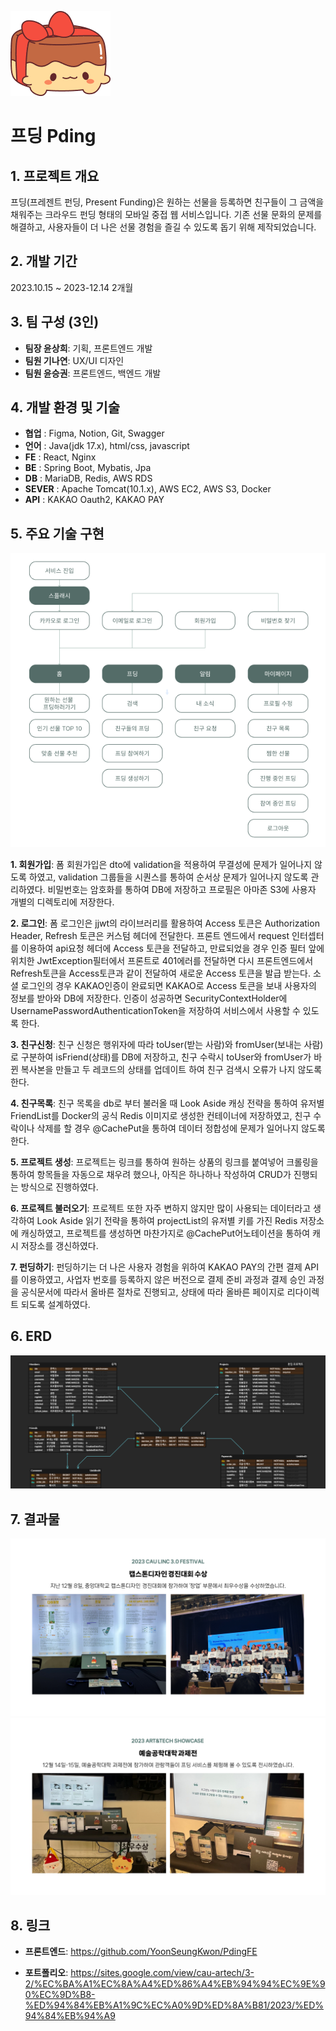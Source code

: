 ![로고](https://github.com/YoonSeungKwon/Capstone1/blob/master/pding4.png)
# 프딩 Pding

## 1. 프로젝트 개요 
  프딩(프레젠트 펀딩, Present Funding)은 원하는 선물을 등록하면 친구들이 그 금액을 채워주는 크라우드 펀딩 형태의 모바일 중접 웹 서비스입니다.
  기존 선물 문화의 문제를 해결하고, 사용자들이 더 나은 선물 경험을 즐길 수 있도록 돕기 위해 제작되었습니다.

## 2. 개발 기간 
2023.10.15 ~ 2023-12.14 2개월

## 3. 팀 구성 (3인)
  + **팀장 윤상희**: 기획, 프론트엔드 개발
  + **팀원 기나연**: UX/UI 디자인
  + **팀원 윤승권**: 프론트엔드, 백엔드 개발 

 ## 4. 개발 환경 및 기술
  + **협업** :     Figma, Notion, Git, Swagger
  + **언어** :     Java(jdk 17.x), html/css, javascript
  + **FE** :       React, Nginx
  + **BE** :       Spring Boot, Mybatis, Jpa
  + **DB** :       MariaDB, Redis, AWS RDS
  + **SEVER** :    Apache Tomcat(10.1.x), AWS EC2, AWS S3, Docker
  + **API** :      KAKAO Oauth2, KAKAO PAY


 ## 5. 주요 기술 구현

![와이어 프레임](https://github.com/YoonSeungKwon/Capstone1/blob/master/pding2.png)
 
  **1. 회원가입**: 폼 회원가입은 dto에 validation을 적용하여 무결성에 문제가 일어나지 않도록 하였고, validation 그룹들을 시퀀스를 통하여 순서상 문제가 일어나지 않도록 관리하였다. 비밀번호는 암호화를 통하여 DB에 저장하고 프로필은 아마존 S3에 사용자 개별의 디렉토리에 저장한다.
    
  **2. 로그인**: 폼 로그인은 jjwt의 라이브러리를 활용하여 Access 토큰은 Authorization Header, Refresh 토큰은 커스텀 헤더에 전달한다. 프론트 엔드에서 request 인터셉터를 이용하여 api요청 헤더에 Access 토큰을 전달하고, 만료되었을 경우 인증 필터 앞에 위치한 JwtException필터에서 프론트로 401에러를 전달하면 다시 프론트엔드에서 Refresh토큰을 Access토큰과 같이 전달하여 새로운 Access 토큰을 발급 받는다. 소셜 로그인의 경우 KAKAO인증이 완료되면 KAKAO로 Access 토큰을 보내 사용자의 정보를 받아와 DB에 저장한다. 인증이 성공하면 SecurityContextHolder에 UsernamePasswordAuthenticationToken을 저장하여 서비스에서 사용할 수 있도록 한다.

  
  **3. 친구신청**: 친구 신청은 행위자에 따라 toUser(받는 사람)와 fromUser(보내는 사람)로 구분하여 isFriend(상태)를 DB에 저장하고, 친구 수락시 toUser와 fromUser가 바뀐 복사본을 만들고 두 레코드의 상태를 업데이트 하여 친구 검색시 오류가 나지 않도록 한다.

  
  **4. 친구목록**: 친구 목록을 db로 부터 불러올 때 Look Aside 캐싱 전략을 통하여 유저별 FriendList를 Docker의 공식 Redis 이미지로 생성한 컨테이너에 저장하였고, 친구 수락이나 삭제를 할 경우 @CachePut을 통하여 데이터 정합성에 문제가 일어나지 않도록 한다.

  
  **5. 프로젝트 생성**: 프로젝트는 링크를 통하여 원하는 상품의 링크를 붙여넣어 크롤링을 통하여 항목들을 자동으로 채우려 했으나, 아직은 하나하나 작성하여 CRUD가 진행되는 방식으로 진행하였다.

  
  **6. 프로젝트 불러오기**: 프로젝트 또한 자주 변하지 않지만 많이 사용되는 데이터라고 생각하여 Look Aside 읽기 전략을 통하여 projectList의 유저별 키를 가진 Redis 저장소에 캐싱하였고, 프로젝트를 생성하면 마찬가지로 @CachePut어노테이션을 통하여 캐시 저장소를 갱신하였다.

  
  **7. 펀딩하기**: 펀딩하기는 더 나은 사용자 경험을 위하여 KAKAO PAY의 간편 결제 API를 이용하였고, 사업자 번호를 등록하지 않은 버전으로 결제 준비 과정과 결제 승인 과정을 공식문서에 따라서 올바른 절차로 진행되고, 상태에 따라 올바른 페이지로 리다이렉트 되도록 설계하였다.

## 6. ERD
![데이터베이스](https://github.com/YoonSeungKwon/Capstone1/blob/master/pding3.png)

## 7. 결과물

![경진대회](https://github.com/YoonSeungKwon/Capstone1/blob/master/pding6.png)
![과제전](https://github.com/YoonSeungKwon/Capstone1/blob/master/pding7.png)

## 8. 링크
+ **프론트엔드**: <https://github.com/YoonSeungKwon/PdingFE>


+ **포트폴리오**: <https://sites.google.com/view/cau-artech/3-2/%EC%BA%A1%EC%8A%A4%ED%86%A4%EB%94%94%EC%9E%90%EC%9D%B8-%ED%94%84%EB%A1%9C%EC%A0%9D%ED%8A%B81/2023/%ED%94%84%EB%94%A9>
